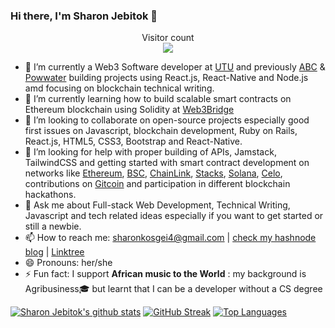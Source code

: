 ### Hi there, I'm Sharon Jebitok 🤝
<p align="center"> 
  Visitor count<br>
  <img src="https://profile-counter.glitch.me/jebitok-dev/count.svg" />
</p>

- 🔭 I’m currently a Web3 Software developer at [UTU](utu.io) and previously [ABC](https://theafricablockchaincenter.com/) & [Powwater](powwater.com) building projects using React.js, React-Native and Node.js amd focusing on blockchain technical writing.
- 🌱 I’m currently learning how to build scalable smart contracts on Ethereum blockchain using Solidity at [Web3Bridge](https://www.web3bridge.com/)
- 👯 I’m looking to collaborate on open-source projects especially good first issues on Javascript, blockchain development, Ruby on Rails, React.js, HTML5, CSS3, Bootstrap and React-Native.
- 🤔 I’m looking for help with proper building of APIs, Jamstack, TailwindCSS and getting started with smart contract development on networks like [Ethereum](https://ethereum.org/en/), [BSC](https://www.binance.org/en), [ChainLink](https://chain.link/), [Stacks](https://www.stacks.co/), [Solana](https://solana.com/), [Celo](https://celo.org/), contributions on [Gitcoin](https://gitcoin.co/) and participation in different blockchain hackathons.
- 💬 Ask me about Full-stack Web Development, Technical Writing, Javascript and tech related ideas especially if you want to get started or still a newbie.
- 📫 How to reach me: sharonkosgei4@gmail.com | [check my hashnode blog](https://jebitok.hashnode.dev/) | [Linktree](https://linktr.ee/SharonJebitok)
- 😄 Pronouns: her/she
- ⚡ Fun fact: I support **African music to the World**
 : my background is Agribusiness🎓 but learnt that I can be a developer without a CS degree 
 
 [![Sharon Jebitok's github stats](https://github-readme-stats.vercel.app/api?username=jebitok-dev&show_icons=true&theme=black)](https://github.com/jebitok-dev/github-readme-stats) [![GitHub Streak](https://github-readme-streak-stats.herokuapp.com/?user=Jebitok-dev&theme=dark)](https://git.io/streak-stats) [![Top Languages](https://github-readme-stats.vercel.app/api/top-langs/?username=jebitok-dev&show_icons=true&theme=black&layout=compact)](https://github.com/jebitok-dev/github-readme-stats) 
 <!--
  [![spotify-github-profile](https://spotify-github-profile.vercel.app/api/view?uid=31li24rfgshtlulhsx2bilctnuv4&cover_image=true&theme=default&show_offline=false)](https://github.com/kittinan/spotify-github-profile)
 

**jebitok-dev/Jebitok-dev** is a ✨ _special_ ✨ repository because its `README.md` (this file) appears on your GitHub profile.

Here are some ideas to get you started:

- 🔭 I’m currently working on ...
- 🌱 I’m currently learning ...
- 👯 I’m looking to collaborate on ...
- 🤔 I’m looking for help with ...
- 💬 Ask me about ...
- 📫 How to reach me: ...
- 😄 Pronouns: ...
- ⚡ Fun fact: ...

Here are some of my past projects done during HNG Intership:
- https://spotonsound.netlify.app/ 
- https://dealrestaurant.netlify.app/
- https://barbershop-landing-page-jl.netlify.app/
-->
